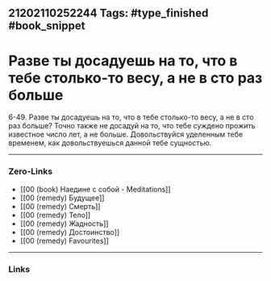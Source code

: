 21202110252244
Tags: #type_finished #book_snippet 
---
# Разве ты досадуешь на то, что в тебе столько-то весу, а не в сто раз больше

 6-49. Разве ты досадуешь на то, что в тебе столько-то весу, а не в сто раз больше? Точно также не досадуй на то, что тебе суждено прожить известное число лет, а не больше. Довольствуйся уделенным тебе временем, как довольствуешься данной тебе сущностью. 

---
### Zero-Links
 - [[00 (book) Наедине с собой - Meditations]]
 - [[00 (remedy) Будущее]]
 - [[00 (remedy) Смерть]]
 - [[00 (remedy) Тело]]
 - [[00 (remedy) Жадность]]
 - [[00 (remedy) Достоинство]]
 - [[00 (remedy) Favourites]]
---
### Links
